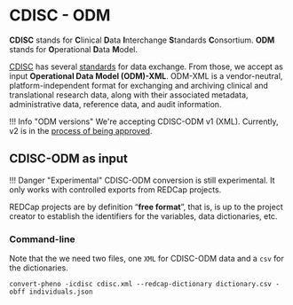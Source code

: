 # CDISC - ODM

**CDISC** stands for **C**linical **D**ata **I**nterchange **S**tandards **C**onsortium.
**ODM** stands for **O**perational **D**ata **M**odel.

[CDISC](https://www.cdisc.org) has several [standards](https://www.cdisc.org/standards/data-exchange) for data exchange. From those, we accept as input **Operational Data Model (ODM)-XML**. ODM-XML is a vendor-neutral, platform-independent format for exchanging and archiving clinical and translational research data, along with their associated metadata, administrative data, reference data, and audit information.

!!! Info "ODM versions"
    We're accepting CDISC-ODM v1 (XML). Currently, v2 is in the [process of being approved](https://www.cdisc.org/public-review/odm-v2-0).

## CDISC-ODM as input

!!! Danger "Experimental"
    CDISC-ODM conversion is still experimental. It only works with controlled exports from REDCap projects.

REDCap projects are by definition “**free format**”, that is, is up to the project creator to establish the identifiers for the variables, data dictionaries, etc.

### Command-line

Note that the we need two files, one `XML` for CDISC-ODM data and a `csv` for the dictionaries.

```
convert-pheno -icdisc cdisc.xml --redcap-dictionary dictionary.csv -obff individuals.json
```
